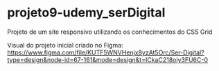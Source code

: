 # projeto9-udemy_serDigital
Projeto de um site responsivo utilizando os conhecimentos do CSS Grid 

Visual do projeto inicial criado no Figma:
https://www.figma.com/file/KUTF5WNVHenjx8yzAt5Orc/Ser-Digital?type=design&node-id=67-161&mode=design&t=ICkaC218oiy3FU6C-0
